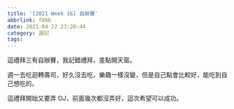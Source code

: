 ```yaml
---
title: '[2021 Week 16] 自辦賽'
abbrlink: f86b
date: 2021-04-22 23:20:44
category: 週記
tags:
---
```

這禮拜三有自辦賽，我記錯禮拜，差點開天窗。
<!-- more -->
週一去吃迴轉壽司，好久沒去吃，樂趣一樣沒變，但是自己點會比較好，能吃到自己想吃的。

這禮拜開始又要弄 OJ，前面幾次都沒弄好，這次希望可以成功。